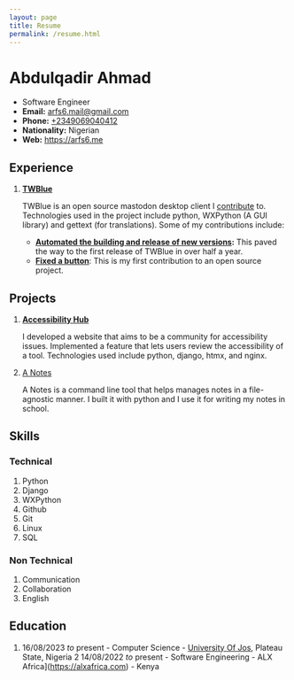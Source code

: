 ```yaml
---
layout: page
title: Resume
permalink: /resume.html
---
```

# Abdulqadir Ahmad
- Software Engineer
- **Email:** [arfs6.mail@gmail.com](mailto:arfs6.mail@gmail.com)
- **Phone:** [+2349069040412](tel:+2349069040412)
- **Nationality:** Nigerian
- **Web:** <https://arfs6.me>

## Experience

1. [**TWBlue**](https://github.com/mcv-software/twblue)

    TWBlue is an open source mastodon desktop client I [contribute](https://github.com/MCV-Software/TWBlue/pulls?q=is%3Apr+author%3AArfs6+) to. Technologies used in the project include python, WXPython (A GUI library) and gettext (for translations). Some of my contributions include:

    - **[Automated the building and release of new versions](https://github.com/MCV-Software/TWBlue/pull/567):** This paved the way to the first release of TWBlue in over half a year.
    - **[Fixed a button](https://github.com/MCV-Software/TWBlue/pull/524)**: This is my first contribution to an open source project.

## Projects

1. [**Accessibility Hub**](https://github.com/arfs6/AccessibilityHub)

    I developed a website that aims to be a community for accessibility issues. Implemented a feature that lets users review the accessibility of a tool. Technologies used include python, django, htmx, and nginx.

2. [A Notes](https://github.com/arfs6/anotes)

    A Notes is a command line tool that helps manages notes in a file-agnostic manner. I built it with python and I use it for writing my notes in school.

## Skills

### Technical

1. Python
2. Django
3. WXPython
4. Github
4. Git
5. Linux
6. SQL

### Non Technical

1. Communication
2. Collaboration
3. English

## Education

1. 16/08/2023 *to* present - Computer Science - [University Of Jos](https://unijos.edu.ng), Plateau State, Nigeria
2 14/08/2022 *to* present - Software Engineering - ALX Africa](https://alxafrica.com) - Kenya
